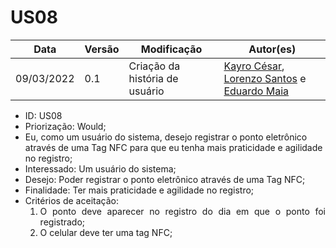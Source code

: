 # US08


|Data | Versão | Modificação | Autor(es)|
| -- | -- | -- | -- |
| 09/03/2022 | 0.1 | Criação da história de usuário | [Kayro César](https://github.com/kayrocesar), [Lorenzo Santos](https://github.com/kayrocesar) e [Eduardo Maia](https://github.com/eduardomr) |


<ul>
<li> ID: US08</li>
<li>Priorização: Would;</li>
<li>Eu, como um usuário do sistema, desejo registrar o ponto eletrônico através de uma Tag NFC para que eu tenha mais praticidade e agilidade no registro;</li>
<li>Interessado: Um usuário do sistema;</li>
<li>Desejo: Poder registrar o ponto eletrônico através de uma Tag NFC;</li>
<li>Finalidade: Ter mais praticidade e agilidade no registro;</li>
<li align="justify"> Critérios de aceitação:
    <ol>
    <li> O ponto deve aparecer no registro do dia em que o ponto foi registrado;</li>
    <li> O celular deve ter uma tag NFC;</li>
    </ol>
</ul>